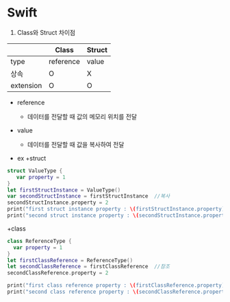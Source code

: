 # Swift
 
 1. Class와 Struct 차이점
 
||Class|Struct|
|------|---|---|
|type|reference|value|
|상속|O|X|
|extension|O|O|

+ reference
  + 데이터를 전달할 때 값의 메모리 위치를 전달

+ value
   + 데이터를 전달할 때 값을 복사하여 전달
   
+ ex
   +struct
 ```swift
 struct ValueType {
    var property = 1
}
let firstStructInstance = ValueType()
var secondStructInstance = firstStructInstance  //복사
secondStructInstance.property = 2
print("first struct instance property : \(firstStructInstance.property)")    // 출력:1
print("second struct instance property : \(secondStructInstance.property)")  // 출력:2
 ```
 
   +class
  ```swift
  class ReferenceType {
    var property = 1
}
let firstClassReference = ReferenceType()
let secondClassReference = firstClassReference  //참조
secondClassReference.property = 2

print("first class reference property : \(firstClassReference.property)")    // 출력:2
print("second class reference property : \(secondClassReference.property)")  // 출력:2
```

